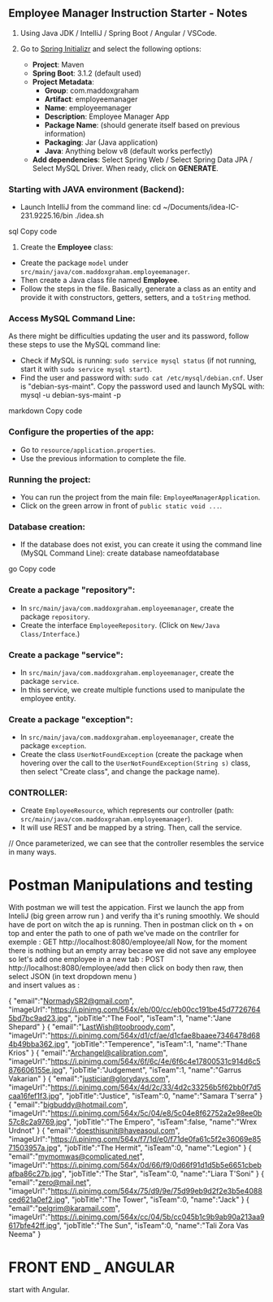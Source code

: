 ## Employee Manager Instruction Starter - Notes

1. Using Java JDK / IntelliJ / Spring Boot / Angular / VSCode.

2. Go to [Spring Initializr](https://start.spring.io/) and select the following options:
   - **Project**: Maven
   - **Spring Boot**: 3.1.2 (default used)
   - **Project Metadata**:
     - **Group**: com.maddoxgraham
     - **Artifact**: employeemanager
     - **Name**: employeemanager
     - **Description**: Employee Manager App
     - **Package Name**: (should generate itself based on previous information)
     - **Packaging**: Jar (Java application)
     - **Java**: Anything below v8 (default works perfectly)
   - **Add dependencies**: Select Spring Web / Select Spring Data JPA / Select MySQL Driver.
   When ready, click on **GENERATE**.

### Starting with JAVA environment (Backend):

- Launch IntelliJ from the command line:
cd ~/Documents/idea-IC-231.9225.16/bin
./idea.sh

sql
Copy code

1. Create the **Employee** class:
 - Create the package `model` under `src/main/java/com.maddoxgraham.employeemanager`.
 - Then create a Java class file named **Employee**.
 - Follow the steps in the file. Basically, generate a class as an entity and provide it with constructors, getters, setters, and a `toString` method.

### Access MySQL Command Line:

As there might be difficulties updating the user and its password, follow these steps to use the MySQL command line:
- Check if MySQL is running: `sudo service mysql status` (if not running, start it with `sudo service mysql start`).
- Find the user and password with: `sudo cat /etc/mysql/debian.cnf`.
User is "debian-sys-maint". Copy the password used and launch MySQL with:
mysql -u debian-sys-maint -p

markdown
Copy code

### Configure the properties of the app:

- Go to `resource/application.properties`.
- Use the previous information to complete the file.

### Running the project:

- You can run the project from the main file: `EmployeeManagerApplication`.
- Click on the green arrow in front of `public static void ...`.

### Database creation:

- If the database does not exist, you can create it using the command line (MySQL Command Line):
create database nameofdatabase

go
Copy code

### Create a package "repository":

- In `src/main/java/com.maddoxgraham.employeemanager`, create the package `repository`.
- Create the interface `EmployeeRepository`. (Click on `New/Java Class/Interface`.)

### Create a package "service":

- In `src/main/java/com.maddoxgraham.employeemanager`, create the package `service`.
- In this service, we create multiple functions used to manipulate the employee entity.

### Create a package "exception":

- In `src/main/java/com.maddoxgraham.employeemanager`, create the package `exception`.
- Create the class `UserNotFoundException` (create the package when hovering over the call to the `UserNotFoundException(String s)` class, then select "Create class", and change the package name).

### CONTROLLER:

- Create `EmployeeResource`, which represents our controller (path: `src/main/java/com.maddoxgraham.employeemanager`).
- It will use REST and be mapped by a string. Then, call the service.

// Once parameterized, we can see that the controller resembles the service in many ways.


# Postman Manipulations and testing 

With postman we will test the appication. First we launch the app from InteliJ (big green arrow run ) and verify tha it's runing smoothly.
We should have de port on witch the ap is running. Then in postman click on th + on top and enter the path to one of path we've made on the contrller 
for exemple : GET http://localhost:8080/employee/all
Now, for the moment there is nothing but an empty array becase we did not save any employee so let's add one employee
in a new tab  : POST http://localhost:8080/employee/add then click on body then raw, then select JSON (in text dropdown menu )  
and insert values as : 


{
"email":"NormadySR2@gmail.com",
"imageUrl":"https://i.pinimg.com/564x/eb/00/cc/eb00cc191be45d77267645bd7bc9ad23.jpg",
"jobTitle":"The Fool",
"isTeam":1,
"name":"Jane Shepard"
}
{
"email":"LastWish@toobroody.com",
"imageUrl":"https://i.pinimg.com/564x/d1/cf/ae/d1cfae8baaee7346478d684b49bba362.jpg",
"jobTitle":"Temperence",
"isTeam":1,
"name":"Thane Krios"
}
{
"email":"Archangel@calibration.com",
"imageUrl":"https://i.pinimg.com/564x/6f/6c/4e/6f6c4e17800531c914d6c5876606155e.jpg",
"jobTitle":"Judgement",
"isTeam":1,
"name":"Garrus Vakarian"
}
{
"email":"justiciar@glorydays.com",
"imageUrl":"https://i.pinimg.com/564x/4d/2c/33/4d2c33256b5f62bb0f7d5caa16fef1f3.jpg",
"jobTitle":"Justice",
"isTeam":0,
"name":"Samara T'serra"
}
{
"email":"bigbuddy@hotmail.com",
"imageUrl":"https://i.pinimg.com/564x/5c/04/e8/5c04e8f62752a2e98ee0b57c8c2a9769.jpg",
"jobTitle":"The Empero",
"isTeam":false,
"name":"Wrex Urdnot"
}
{
"email":"doesthisunit@haveasoul.com",
"imageUrl":"https://i.pinimg.com/564x/f7/1d/e0/f71de0fa61c5f2e36069e8571503957a.jpg",
"jobTitle":"The Hermit",
"isTeam":0,
"name":"Legion"
}
{
"email":"mymomwas@complicated.net",
"imageUrl":"https://i.pinimg.com/564x/0d/66/f9/0d66f91d1d5b5e6651cbebafba86c27b.jpg",
"jobTitle":"The Star",
"isTeam":0,
"name":"Liara T'Soni"
}
{
"email":"zero@mail.net",
"imageUrl":"https://i.pinimg.com/564x/75/d9/9e/75d99eb9d2f2e3b5e4088ced621a0ef2.jpg",
"jobTitle":"The Tower",
"isTeam":0,
"name":"Jack"
}
{
"email":"pelgrim@karamail.com",
"imageUrl":"https://i.pinimg.com/564x/cc/04/5b/cc045b1c9b9ab90a213aa9617bfe42ff.jpg",
"jobTitle":"The Sun",
"isTeam":0,
"name":"Tali Zora Vas Neema"
}


# FRONT END _ ANGULAR 

start with Angular. 